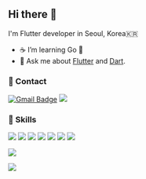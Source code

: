 ## Hi there 👋

I'm Flutter developer in Seoul, Korea🇰🇷

- ☕ I’m learning Go 💪
- 💬 Ask me about [Flutter](https://flutter.dev) and [Dart](https://dart.dev).

### 📮 Contact 

[![Gmail Badge](https://img.shields.io/badge/Gmail-D14836?style=flat-square&logo=gmail&logoColor=white)](mailto:hoheho18@gmail.com) <a href="https://velog.io/@leeeeeoy"><img src="https://img.shields.io/badge/Velog-3DDC84?style=flat-square&logo=Blogger&logoColor=white"/></a>


### 🌈 Skills


<img src="https://img.shields.io/badge/Flutter-02569B?style=flat-square&logo=Flutter&logoColor=white"/> <img src="https://img.shields.io/badge/Dart-0175C2?style=flat-square&logo=Dart&logoColor=white"/> <img src="https://img.shields.io/badge/Go-00ADD8?style=flat-square&logo=Go&logoColor=white"/> <img src="https://img.shields.io/badge/Swift-F05138?style=flat-square&logo=Swift&logoColor=white"/> <img src="https://img.shields.io/badge/iOS-000000?style=flat-square&logo=iOS&logoColor=white"/> <img src="https://img.shields.io/badge/Android-3DDC84?style=flat-square&logo=Android&logoColor=white"/> ![](https://mazassumnida.wtf/api/mini/generate_badge?boj=hoheho18)

![](https://github-readme-stats.vercel.app/api?username=leeeeeoy&show_icons=true&theme=dracula) 

![](https://github-readme-stats.vercel.app/api/top-langs/?username=leeeeeoy&theme=radical&hide=css) 
